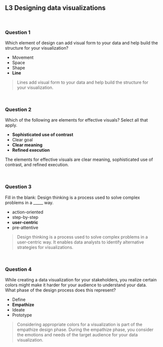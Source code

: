 ## L3 Designing data visualizations

&nbsp;

### Question 1

Which element of design can add visual form to your data and help build the structure for your visualization?

* Movement
* Space
* Shape
* **Line**

> Lines add visual form to your data and help build the structure for your visualization.

&nbsp;

### Question 2

Which of the following are elements for effective visuals? Select all that apply.

* **Sophisticated use of contrast**
* Clear goal
* **Clear meaning**
* **Refined execution**

The elements for effective visuals are clear meaning, sophisticated use of contrast, and refined execution. 

&nbsp;

### Question 3

Fill in the blank: Design thinking is a process used to solve complex problems in a _____ way.

* action-oriented
* step-by-step
* **user-centric**
* pre-attentive

> Design thinking is a process used to solve complex problems in a user-centric way. It enables data analysts to identify alternative strategies for visualizations.

&nbsp;

### Question 4

While creating a data visualization for your stakeholders, you realize certain colors might make it harder for your audience to understand your data. What phase of the design process does this represent?

* Define
* **Empathize**
* Ideate 
* Prototype

> Considering appropriate colors for a visualization is part of the empathize design phase. During the empathize phase, you consider the emotions and needs of the target audience for your data visualization. 